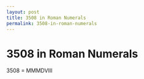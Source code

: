 ```yaml
---
layout: post
title: 3508 in Roman Numerals
permalink: 3508-in-roman-numerals
---
```


# 3508 in Roman Numerals

3508 = MMMDVIII
